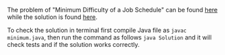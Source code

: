 The problem of "Minimum Difficulty of a Job Schedule" can be found [here](https://leetcode.com/problems/minimum-difficulty-of-a-job-schedule/) while the solution is found [here](https://github.com/aurimas13/Solutions-To-Problems/blob/main/LeetCode/Python%20Solutions/Minimum%20Difficulty%20of%20a%20Job%20Schedule/minimum.py).

To check the solution in terminal first compile Java file as `javac minimum.java`, then run the command as follows `java Solution` and it will check tests and if the solution works correctly.